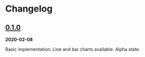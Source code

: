 # Changelog

## [0.1.0](https://github.com/Kaishiyoku/laravel-recharts/releases/tag/0.1.0)

**2020-02-08**

Basic implementation. Line and bar charts available. Alpha state.

